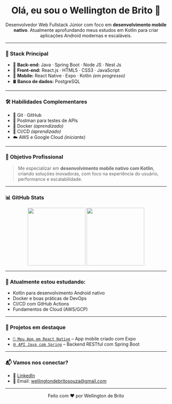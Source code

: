 <h1 align="center">Olá, eu sou o Wellington de Brito 👋</h1>

<p align="center">
Desenvolvedor Web Fullstack Júnior com foco em <strong>desenvolvimento mobile nativo</strong>. Atualmente aprofundando meus estudos em Kotlin para criar aplicações Android modernas e escaláveis.  
</p>

---

### 🚀 Stack Principal

- 🧠 **Back-end:** Java · Spring Boot  · Node JS · Nest Js
- 🎨 **Front-end:** React.js · HTML5 · CSS3 · JavaScript  
- 📱 **Mobile:** React Native · Expo · Kotlin *(em progresso)*  
- 🛢️ **Banco de dados:** PostgreSQL

---

### 🛠️ Habilidades Complementares

- 📁 Git · GitHub  
- 🔎 Postman para testes de APIs  
- 🐳 Docker *(aprendizado)*  
- 🔄 CI/CD *(aprendizado)*  
- ☁️ AWS e Google Cloud *(iniciante)*

---

### 🎯 Objetivo Profissional

> Me especializar em **desenvolvimento mobile nativo com Kotlin**, criando soluções inovadoras, com foco na experiência do usuário, performance e escalabilidade.

---

### 📊 GitHub Stats

<div align="center">
  <img height="180em" src="https://github-readme-stats.vercel.app/api?username=wellingtondebrito&show_icons=true&theme=github_dark&hide_border=true" />
  <img height="180em" src="https://github-readme-stats.vercel.app/api/top-langs/?username=wellingtondebrito&layout=compact&langs_count=8&theme=github_dark&hide_border=true"/>
</div>

---

### 🌱 Atualmente estou estudando:

- Kotlin para desenvolvimento Android nativo  
- Docker e boas práticas de DevOps  
- CI/CD com GitHub Actions  
- Fundamentos de Cloud (AWS/GCP)

---

### 📌 Projetos em destaque

- [`📱 Meu App em React Native`](https://github.com/wellingtondebrito/gerador-de-senhas) – App mobile criado com Expo  
- [`🌐 API Java com Spring`](https://github.com/wellingtondebrito/quadra-agendamentos-api) – Backend RESTful com Spring Boot  


---

### 📬 Vamos nos conectar?

- 💼 [LinkedIn](https://www.linkedin.com/in/wellingtondebrito/)  
- 💌 Email: wellingtondebritosouza@gmail.com 

---

<p align="center">
Feito com ❤️ por Wellington de Brito
</p>
